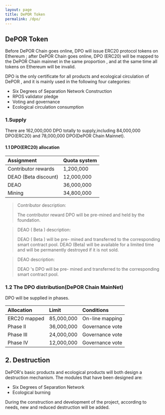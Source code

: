 ```yaml
---
layout: page
title: DePOR Token
permalink: /dpo/
---
```


## DePOR Token
Before DePOR Chain goes online, DPO will issue ERC20 protocol tokens on Ethereum ; after DePOR Chain goes online, DPO (ERC20) will be mapped to the DePOR Chain mainnet in the same proportion , and at the same time all tokens on Ethereum will be invalid.

DPO is the only certificate for all products and ecological circulation of DePOR , and it is mainly used in the following four categories:
- Six Degrees of Separation Network Construction
- RPOS validator pledge
- Voting and governance
- Ecological circulation consumption

### 1.Supply
There are 162,000,000 DPO totally to supply,including 84,000,000 DPO(ERC20) and 78,000,000 DPO(DePOR Chain Mainnet).


#### 1.1 DPO(ERC20) allocation

| Assignment  | Quota system  |
|:----------|:----------|
| Contributor rewards    | 1,200,000    |
| DEAO (Beta discount)    | 12,000,000   |
| DEAO    | 36,000,000    |
| Mining    | 34,800,000    |

> Contributor description:
> 
> The contributor reward DPO will be pre-mined and held by the foundation.

 
> DEAO ( Beta ) description:
> 
> DEAO ( Beta ) will be pre- mined and transferred to the corresponding smart contract pool. DEAO (Beta) will be available for a limited time and will be permanently destroyed if it is not sold.

 
> DEAO description:
> 
> DEAO 's DPO will be pre- mined and transferred to the corresponding smart contract pool.

### 1.2 The DPO distribution(DePOR Chain MainNet)
DPO will be supplied in phases.

| Allocation  | Limit  | Conditions  |
|:----------|:----------|:----------|
| ERC20 mapped   | 85,000,000   | On-line mapping   |
| Phase II    | 36,000,000    | Governance vote    |
| Phase III   | 24,000,000   | Governance vote    |
| Phase IV    | 12,000,000   | Governance vote    |

## 2. Destruction
DePOR's basic products and ecological products will both design a destruction mechanism. The modules that have been designed are:
- Six Degrees of Separation Network
- Ecological burning

During the construction and development of the project, according to needs, new and reduced destruction will be added.

